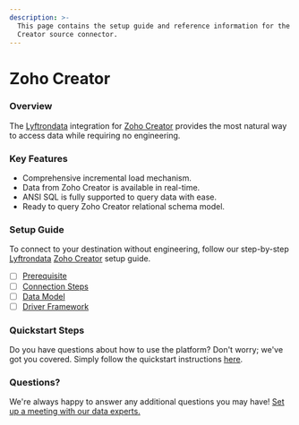 ```yaml
---
description: >-
  This page contains the setup guide and reference information for the Zoho
  Creator source connector.
---
```


# Zoho Creator

### Overview

The [Lyftrondata](https://www.lyftrondata.com/) integration for [Zoho Creator](https://www.lyftrondata.com/integration/technology-analytics/zoho-creator/) provides the most natural way to access data while requiring no engineering.

### Key Features

* Comprehensive incremental load mechanism.
* Data from Zoho Creator is available in real-time.
* ANSI SQL is fully supported to query data with ease.
* Ready to query Zoho Creator relational schema model.

### Setup Guide

To connect to your destination without engineering, follow our step-by-step [Lyftrondata](https://www.lyftrondata.com/) [Zoho Creator](https://www.lyftrondata.com/integration/technology-analytics/zoho-creator/) setup guide.

* [ ] [Prerequisite](prerequisite.md)
* [ ] [Connection Steps](connection-steps.md)
* [ ] [Data Model](data-model/erd.md)
* [ ] [Driver Framework](driver-framework/)

### Quickstart Steps

Do you have questions about how to use the platform? Don't worry; we've got you covered. Simply follow the quickstart instructions [here](broken-reference).

### Questions? <a href="#questions" id="questions"></a>

We're always happy to answer any additional questions you may have! [Set up a meeting with our data experts.](https://www.lyftrondata.com/book-a-meeting/)
